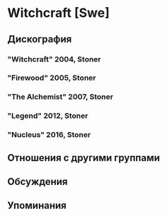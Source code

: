 # Witchcraft [Swe]



## Дискография

### "Witchcraft" 2004, Stoner



### "Firewood" 2005, Stoner



### "The Alchemist" 2007, Stoner



### "Legend" 2012, Stoner



### "Nucleus" 2016, Stoner




## Отношения с другими группами


## Обсуждения


## Упоминания

